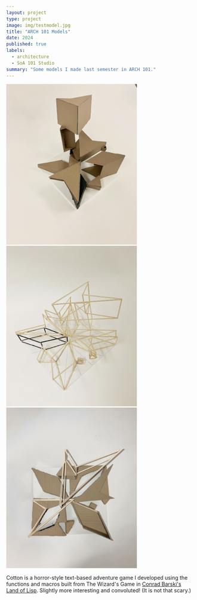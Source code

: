 ```yaml
---
layout: project
type: project
image: img/testmodel.jpg
title: "ARCH 101 Models"
date: 2024
published: true
labels:
  - architecture
  - SoA 101 Studio
summary: "Some models I made last semester in ARCH 101."
---
```


<div class="text-center p-4">
  <img width="350px" height="430px" src="../img/Chang_Phoebe_A2_Planar_Model Photo_1_revised.jpg" class="img-thumbnail" >
  <img width="350px" height="430px" src="../img/Chang_Phoebe_A2_Linear_Model Photo_3_revised.jpg" class="img-thumbnail" >
  <img width="350px" height="430px" src="../img/Chang_Phoebe_A2_Hybrid_Model Photo_2_revised.jpg" class="img-thumbnail" >
</div>

Cotton is a horror-style text-based adventure game I developed using the functions and macros built from The Wizard's Game in [Conrad Barski's Land of Lisp](http://landoflisp.com/). Slightly more interesting and convoluted! (It is not that scary.)


